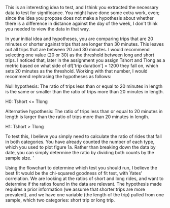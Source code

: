 This is an interesting idea to test, and I think you extracted the necessary data to test for significance. You might have done some extra work, even; since the idea you propose does not make a hypothesis about whether there is a difference in distance against the day of the week, I don't think you needed to view the data in that way.

In your initial idea and hypotheses, you are comparing trips that are 20 minutes or shorter against trips that are longer than 30 minutes. This leaves out all trips that are between 20 and 30 minutes. I would recommend selecting one value (20 or 30) as the threshold between long and short trips. I noticed that, later in the assignment you assign Tshort and Tlong as a metric based on what side of df['trip duration'] = 1200 they fall on, which sets 20 minutes as the threshold. Working with that number, I would recommend rephrasing the hypotheses as follows:

Null hypothesis: The ratio of trips less than or equal to 20 minutes in length is the same or smaller than the ratio of trips more than 20 minutes in length.   

H0: Tshort <= Tlong

Alternative hypothesis: The ratio of trips less than or equal to 20 minutes in length is larger than the ratio of trips more than 20 minutes in length.   

H1: Tshort > Tlong

To test this, I believe you simply need to calculate the ratio of rides that fall in both categories. You have already counted the number of each type, which you used to plot figure 1a. Rather than breaking down the data by date, you can simply determine the ratio by dividing both counts by the sample size. '

Using the flowchart to determine which test you should run, I believe the best fit would be the chi-squared goodness of fit test, with Yates' correlation. We are looking at the ratios of short and long rides, and want to determine if the ratios found in the data are relevant. The hypothesis made requires a prior information (we assume that shorter trips are more prevalent), and we have one variable (the length of the trip) pulled from one sample, which two categories: short trip or long trip. 
